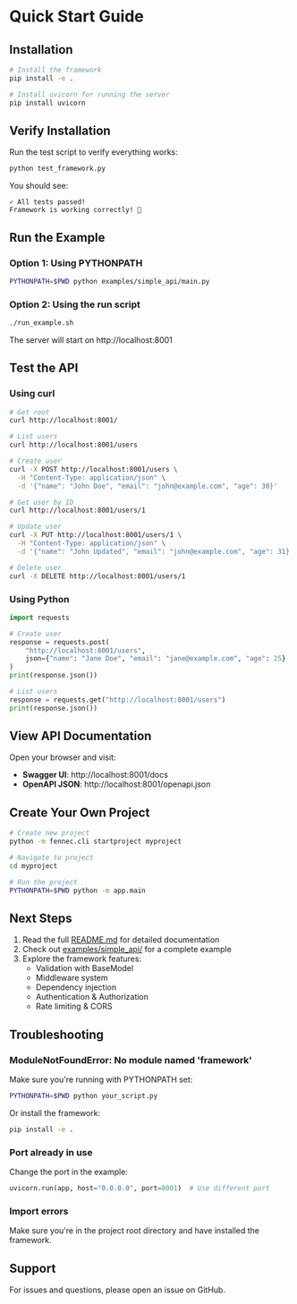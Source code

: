 # Quick Start Guide

## Installation

```bash
# Install the framework
pip install -e .

# Install uvicorn for running the server
pip install uvicorn
```

## Verify Installation

Run the test script to verify everything works:

```bash
python test_framework.py
```

You should see:
```
✓ All tests passed!
Framework is working correctly! 🎉
```

## Run the Example

### Option 1: Using PYTHONPATH

```bash
PYTHONPATH=$PWD python examples/simple_api/main.py
```

### Option 2: Using the run script

```bash
./run_example.sh
```

The server will start on http://localhost:8001

## Test the API

### Using curl

```bash
# Get root
curl http://localhost:8001/

# List users
curl http://localhost:8001/users

# Create user
curl -X POST http://localhost:8001/users \
  -H "Content-Type: application/json" \
  -d '{"name": "John Doe", "email": "john@example.com", "age": 30}'

# Get user by ID
curl http://localhost:8001/users/1

# Update user
curl -X PUT http://localhost:8001/users/1 \
  -H "Content-Type: application/json" \
  -d '{"name": "John Updated", "email": "john@example.com", "age": 31}'

# Delete user
curl -X DELETE http://localhost:8001/users/1
```

### Using Python

```python
import requests

# Create user
response = requests.post(
    "http://localhost:8001/users",
    json={"name": "Jane Doe", "email": "jane@example.com", "age": 25}
)
print(response.json())

# List users
response = requests.get("http://localhost:8001/users")
print(response.json())
```

## View API Documentation

Open your browser and visit:
- **Swagger UI**: http://localhost:8001/docs
- **OpenAPI JSON**: http://localhost:8001/openapi.json

## Create Your Own Project

```bash
# Create new project
python -m fennec.cli startproject myproject

# Navigate to project
cd myproject

# Run the project
PYTHONPATH=$PWD python -m app.main
```

## Next Steps

1. Read the full [README.md](README.md) for detailed documentation
2. Check out [examples/simple_api/](examples/simple_api/) for a complete example
3. Explore the framework features:
   - Validation with BaseModel
   - Middleware system
   - Dependency injection
   - Authentication & Authorization
   - Rate limiting & CORS

## Troubleshooting

### ModuleNotFoundError: No module named 'framework'

Make sure you're running with PYTHONPATH set:
```bash
PYTHONPATH=$PWD python your_script.py
```

Or install the framework:
```bash
pip install -e .
```

### Port already in use

Change the port in the example:
```python
uvicorn.run(app, host="0.0.0.0", port=8001)  # Use different port
```

### Import errors

Make sure you're in the project root directory and have installed the framework.

## Support

For issues and questions, please open an issue on GitHub.
